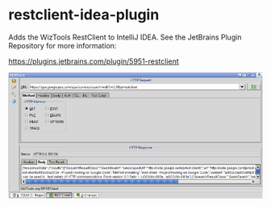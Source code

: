 # restclient-idea-plugin

Adds the WizTools RestClient to IntelliJ IDEA. See the JetBrains Plugin Repository for more information:

https://plugins.jetbrains.com/plugin/5951-restclient

![](screenshot.png)
